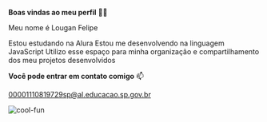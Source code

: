 **Boas vindas ao meu perfil** 💙💙

Meu nome é Lougan Felipe

Estou estudando na Alura
Estou me desenvolvendo na linguagem JavaScript
Utilizo esse espaço para minha organização e compartilhamento dos meu projetos desenvolvidos 

**Você pode entrar em contato comigo** 📫

00001110819729sp@al.educacao.sp.gov.br

![cool-fun](https://github.com/LouganFelipe/estudantealurastart/assets/168192905/04432b2b-406d-4588-a29b-5fdac7842c1f)
